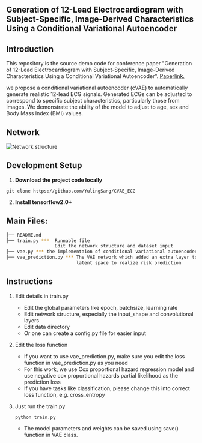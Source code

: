 Generation of 12-Lead Electrocardiogram with Subject-Specific, Image-Derived Characteristics Using a Conditional Variational Autoencoder
-----

## Introduction
This repository is the source demo code for conference paper "Generation of 12-Lead Electrocardiogram with Subject-Specific, Image-Derived Characteristics Using a Conditional Variational Autoencoder". [Paperlink.](https://ieeexplore.ieee.org/abstract/document/9761431)


we propose a conditional variational autoencoder (cVAE) to automatically generate realistic 12-lead ECG signals. Generated ECGs can be adjusted to correspond to specific subject characteristics, particularly those from images. We demonstrate the ability of the model to adjust to age, sex and Body Mass Index (BMI) values.

## Network
![Network structure](https://ieeexplore.ieee.org/mediastore_new/IEEE/content/media/9761376/9761399/9761431/sang2-p5-sang-large.gif "Network Architecture")

## Development Setup
1. **Download the project code locally**
```
git clone https://github.com/YulingSang/CVAE_ECG
```
2. **Install tensorflow2.0+**


## Main Files: 

  ```sh
  ├── README.md
  ├── train.py ***  Runnable file
                    Edit the network structure and dataset input
  ├── vae.py *** the implementaion of conditional variational autoencoder
  ├── vae_prediction.py *** The VAE network which added an extra layer to the 
                            latent space to realize risk prediction
  ```
 
## Instructions
 
1.  Edit details in train.py
    * Edit the global parameters like epoch, batchsize, learning rate
    * Edit network structure, especially the input_shape and convolutional layers
    * Edit data directory 
    * Or one can create a config.py file for easier input
    
2.  Edit the loss function
    * If you want to use vae_prediction.py, make sure you edit the loss function in vae_prediction.py as you need
    * For this work, we use Cox proportional hazard regression model and use negative cox proportional hazards partial likelihood as the prediction loss
    * If you have tasks like classification, please change this into correct loss function, e.g. cross_entropy

3.  Just run the train.py
    ```
    python train.py
    ```
    * The model parameters and weights can be saved using save() function in VAE class.

  

